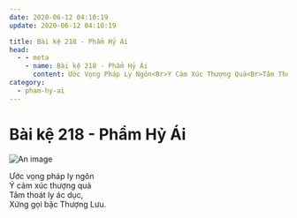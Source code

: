 ```yaml
---
date: 2020-06-12 04:10:19
update: 2020-06-12 04:10:19

title: Bài kệ 218 - Phẩm Hỷ Ái
head:
  - - meta
    - name: Bài kệ 218 - Phẩm Hỷ Ái
      content: Ước Vọng Pháp Ly Ngôn<Br>Ý Cảm Xúc Thượng Quả<Br>Tâm Thoát Ly Ác Dục,<Br>Xứng Gọi Bậc Thượng Lưu.<Br>
category:
  - pham-hy-ai
---
```


# Bài kệ 218 - Phẩm Hỷ Ái

![An image](/img/pham-hy-ai/pham-hy-ai-218.jpg)

Ước vọng pháp ly ngôn<br>Ý cảm xúc thượng quả<br>Tâm thoát ly ác dục,<br>Xứng gọi bậc Thượng Lưu.<br>
